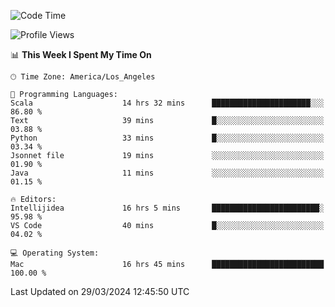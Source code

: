 <!--START_SECTION:waka-->
![Code Time](http://img.shields.io/badge/Code%20Time-908%20hrs%2027%20mins-blue)

![Profile Views](http://img.shields.io/badge/Profile%20Views-0-blue)

📊 **This Week I Spent My Time On** 

```text
🕑︎ Time Zone: America/Los_Angeles

💬 Programming Languages: 
Scala                    14 hrs 32 mins      ██████████████████████░░░   86.80 % 
Text                     39 mins             █░░░░░░░░░░░░░░░░░░░░░░░░   03.88 % 
Python                   33 mins             █░░░░░░░░░░░░░░░░░░░░░░░░   03.34 % 
Jsonnet file             19 mins             ░░░░░░░░░░░░░░░░░░░░░░░░░   01.90 % 
Java                     11 mins             ░░░░░░░░░░░░░░░░░░░░░░░░░   01.15 % 

🔥 Editors: 
Intellijidea             16 hrs 5 mins       ████████████████████████░   95.98 % 
VS Code                  40 mins             █░░░░░░░░░░░░░░░░░░░░░░░░   04.02 % 

💻 Operating System: 
Mac                      16 hrs 45 mins      █████████████████████████   100.00 % 
```


 Last Updated on 29/03/2024 12:45:50 UTC
<!--END_SECTION:waka-->
